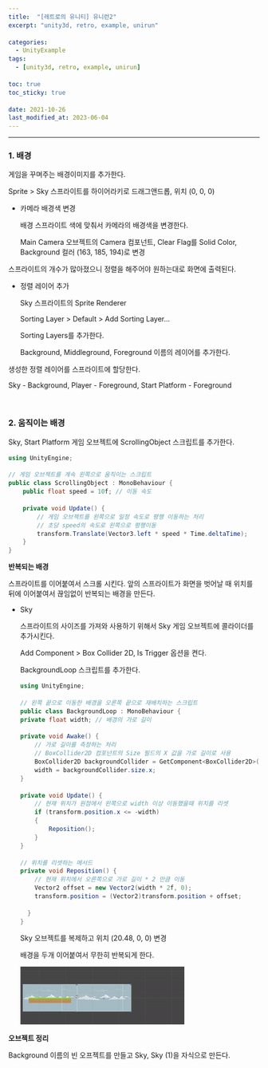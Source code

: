 ```yaml
---
title:  "[레트로의 유니티] 유니런2"
excerpt: "unity3d, retro, example, unirun"

categories:
  - UnityExample
tags:
  - [unity3d, retro, example, unirun]

toc: true
toc_sticky: true
 
date: 2021-10-26 
last_modified_at: 2023-06-04
---  
```


***

### 1. 배경  

게임을 꾸며주는 배경이미지를 추가한다.  

Sprite > Sky 스프라이트를 하이어라키로 드래그앤드롭, 위치 (0, 0, 0)  

* 카메라 배경색 변경  

  배경 스프라이트 색에 맞춰서 카메라의 배경색을 변경한다.  

  Main Camera 오브젝트의 Camera 컴포넌트, Clear Flag를 Solid Color, Background 컬러 (163, 185, 194)로 변경


스프라이트의 개수가 많아졌으니 정렬을 해주어야 원하는대로 화면에 출력된다.  

* 정렬 레이어 추가  

  Sky 스프라이트의 Sprite Renderer  

  Sorting Layer > Default > Add Sorting Layer...  

  Sorting Layers를 추가한다.  

  Background, Middleground, Foreground 이름의 레이어를 추가한다.  


생성한 정렬 레이어를 스프라이트에 할당한다.  

Sky - Background, Player - Foreground, Start Platform - Foreground  

<br/>

### 2. 움직이는 배경  

Sky, Start Platform 게임 오브젝트에 ScrollingObject 스크립트를 추가한다.  

```c#
using UnityEngine;

// 게임 오브젝트를 계속 왼쪽으로 움직이는 스크립트
public class ScrollingObject : MonoBehaviour {
    public float speed = 10f; // 이동 속도

    private void Update() {
        // 게임 오브젝트를 왼쪽으로 일정 속도로 평행 이동하는 처리
        // 초당 speed의 속도로 왼쪽으로 평행이동  
        transform.Translate(Vector3.left * speed * Time.deltaTime);
    }
}
```

**반복되는 배경**  

스프라이트를 이어붙여서 스크롤 시킨다. 앞의 스프라이트가 화면을 벗어날 때 위치를 뒤에 이어붙여서 끊임없이 반복되는 배경을 만든다.  

* Sky  

  스프라이트의 사이즈를 가져와 사용하기 위해서 Sky 게임 오브젝트에 콜라이더를 추가시킨다.  

  Add Component > Box Collider 2D, Is Trigger 옵션을 켠다.  

  BackgroundLoop 스크립트를 추가한다.  

  ```c#
  using UnityEngine;

  // 왼쪽 끝으로 이동한 배경을 오른쪽 끝으로 재배치하는 스크립트
  public class BackgroundLoop : MonoBehaviour {
  private float width; // 배경의 가로 길이

  private void Awake() {
      // 가로 길이를 측정하는 처리
      // BoxCollider2D 컴포넌트의 Size 필드의 X 값을 가로 길이로 사용
      BoxCollider2D backgroundCollider = GetComponent<BoxCollider2D>();
      width = backgroundCollider.size.x;
  }

  private void Update() {
      // 현재 위치가 원점에서 왼쪽으로 width 이상 이동했을때 위치를 리셋
      if (transform.position.x <= -width)
      {
          Reposition();
      }
  }

  // 위치를 리셋하는 메서드
  private void Reposition() {
      // 현재 위치에서 오른쪽으로 가로 길이 * 2 만큼 이동
      Vector2 offset = new Vector2(width * 2f, 0);
      transform.position = (Vector2)transform.position + offset;
        
    }
  }
  ```

  Sky 오브젝트를 복제하고 위치 (20.48, 0, 0) 변경  

  배경을 두개 이어붙여서 무한히 반복되게 한다.  

  ![scroll_map](/assets/images/posting/20211026/scroll_map.gif)


**오브젝트 정리**  

Background 이름의 빈 오프젝트를 만들고 Sky, Sky (1)을 자식으로 만든다.  
